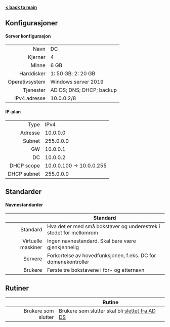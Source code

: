 [**< back to main**](../index.md)

## Konfigurasjoner

#### Server konfigurasjon

|                |                          |
| --------------:| ------------------------ |
| Navn           | DC                       |
| Kjerner        | 4                        |
| Minne          | 6 GB                     |
| Harddisker     | 1: 50 GB; 2: 20 GB       |
| Operativsystem | Windows server 2019      |
| Tjenester      | AD DS; DNS; DHCP; backup |
| IPv4 adresse   | 10.0.0.2/8               |

#### IP-plan

|             |                          |
| -----------:| ------------------------ |
| Type        | IPv4                     |
| Adresse     | 10.0.0.0                 |
| Subnet      | 255.0.0.0                |
| GW          | 10.0.0.1                 |
| DC          | 10.0.0.2                 |
| DHCP scope  | 10.0.0.100 -> 10.0.0.255 |
| DHCP subnet | 255.0.0.0                |

## Standarder

#### Navnestandarder

|                    | Standard                                                           |
| ------------------:| ------------------------------------------------------------------ |
| Standard           | Hva det er med små bokstaver og underestrek i stedet for mellomrom |
| Virtuelle maskiner | Ingen navnestandard. Skal bare være gjenkjennelig                  |
| Servere            | Forkortelse av hovedfunksjonen, f.eks. DC for domenekontroller     |
| Brukere            | Første tre bokstavene i for- og etternavn                          |

## Rutiner

|                     | Rutine                                                      |
| -------------------:| ----------------------------------------------------------- |
| Brukere som slutter | Brukere som slutter skal bli [slettet fra AD DS](bruker.md) |
